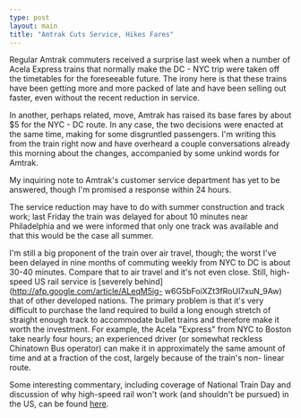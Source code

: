 ```yaml
---
type: post
layout: main
title: "Amtrak Cuts Service, Hikes Fares"
---
```

Regular Amtrak commuters received a surprise last week when a number of Acela
Express trains that normally make the DC - NYC trip were taken off the
timetables for the foreseeable future. The irony here is that these trains
have been getting more and more packed of late and have been selling out
faster, even without the recent reduction in service.

  
In another, perhaps related, move, Amtrak has raised its base fares by about
$5 for the NYC - DC route. In any case, the two decisions were enacted at the
same time, making for some disgruntled passengers. I'm writing this from the
train right now and have overheard a couple conversations already this morning
about the changes, accompanied by some unkind words for Amtrak.

  
My inquiring note to Amtrak's customer service department has yet to be
answered, though I'm promised a response within 24 hours.

  
The service reduction may have to do with summer construction and track work;
last Friday the train was delayed for about 10 minutes near Philadelphia and
we were informed that only one track was available and that this would be the
case all summer.

  
I'm still a big proponent of the train over air travel, though; the worst I've
been delayed in nine months of commuting weekly from NYC to DC is about 30-40
minutes. Compare that to air travel and it's not even close. Still, high-speed
US rail service is [severely behind](http://afp.google.com/article/ALeqM5ig-
w6G5bFoiXZt3fRoUI7xuN_9Aw) that of other developed nations. The primary
problem is that it's very difficult to purchase the land required to build a
long enough stretch of straight enough track to accommodate bullet trains and
therefore make it worth the investment. For example, the Acela "Express" from
NYC to Boston take nearly four hours; an experienced driver (or somewhat
reckless Chinatown Bus operator) can make it in approximately the same amount
of time and at a fraction of the cost, largely because of the train's non-
linear route.

  
Some interesting commentary, including coverage of National Train Day and
discussion of why high-speed rail won't work (and shouldn't be pursued) in the
US, can be found [here](http://www.danzukowski.com/amtrak/).

